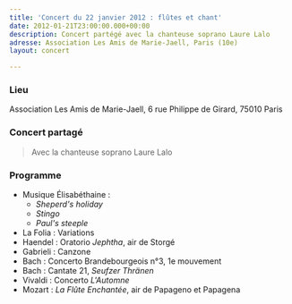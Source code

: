 ```yaml
---
title: 'Concert du 22 janvier 2012 : flûtes et chant'
date: 2012-01-21T23:00:00.000+00:00
description: Concert partégé avec la chanteuse soprano Laure Lalo
adresse: Association Les Amis de Marie-Jaell, Paris (10e)
layout: concert

---
```

### Lieu

Association Les Amis de Marie-Jaell, 6 rue Philippe de Girard, 75010 Paris

### Concert partagé

> Avec la chanteuse soprano Laure Lalo

### Programme

* Musique Élisabéthaine :
  * _Sheperd's holiday_
  * _Stingo_
  * _Paul's steeple_
* La Folia : Variations
* Haendel : Oratorio _Jephtha_, air de Storgé
* Gabrieli : Canzone
* Bach : Concerto Brandebourgeois n°3, 1e mouvement
* Bach : Cantate 21, _Seufzer Thränen_
* Vivaldi : Concerto _L'Automne_
* Mozart : _La Flûte Enchantée_, air de Papageno et Papagena